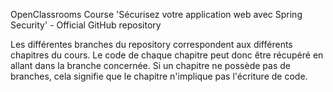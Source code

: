 OpenClassrooms Course 'Sécurisez votre application web avec Spring Security' - Official GitHub repository

Les différentes branches du repository correspondent aux différents chapitres du cours. Le code de chaque chapitre peut donc être récupéré en allant dans la branche concernée.
Si un chapitre ne possède pas de branches, cela signifie que le chapitre n'implique pas l'écriture de code.
